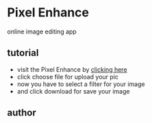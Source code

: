 # Pixel Enhance

online image editing app

## tutorial
- visit the Pixel Enhance by [clicking here]()
- click choose file for upload your pic
- now you have to select a filter for your image
- and click download for save your image

## author 
[]()